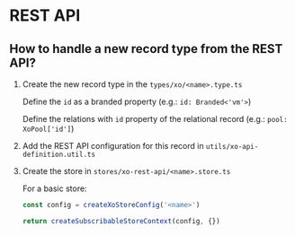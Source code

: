 # REST API

## How to handle a new record type from the REST API?

1. Create the new record type in the `types/xo/<name>.type.ts`

   Define the `id` as a branded property (e.g.: `id: Branded<'vm'>`)

   Define the relations with `id` property of the relational record (e.g.: `pool: XoPool['id']`)

2. Add the REST API configuration for this record in `utils/xo-api-definition.util.ts`
3. Create the store in `stores/xo-rest-api/<name>.store.ts`

   For a basic store:

   ```typescript
   const config = createXoStoreConfig('<name>')

   return createSubscribableStoreContext(config, {})
   ```
